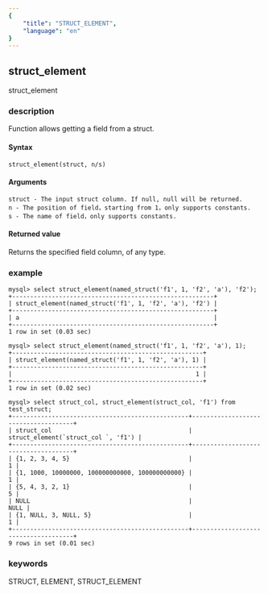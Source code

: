 ```yaml
---
{
    "title": "STRUCT_ELEMENT",
    "language": "en"
}
---
```


<!-- 
Licensed to the Apache Software Foundation (ASF) under one
or more contributor license agreements.  See the NOTICE file
distributed with this work for additional information
regarding copyright ownership.  The ASF licenses this file
to you under the Apache License, Version 2.0 (the
"License"); you may not use this file except in compliance
with the License.  You may obtain a copy of the License at
  http://www.apache.org/licenses/LICENSE-2.0
Unless required by applicable law or agreed to in writing,
software distributed under the License is distributed on an
"AS IS" BASIS, WITHOUT WARRANTIES OR CONDITIONS OF ANY
KIND, either express or implied.  See the License for the
specific language governing permissions and limitations
under the License.
-->

## struct_element

<version since="2.0">

struct_element

</version>

### description

Function allows getting a field from a struct.

#### Syntax

```
struct_element(struct, n/s)
```

#### Arguments

```
struct - The input struct column. If null, null will be returned.
n - The position of field，starting from 1，only supports constants.
s - The name of field，only supports constants.
```

#### Returned value

Returns the specified field column, of any type.

### example

```
mysql> select struct_element(named_struct('f1', 1, 'f2', 'a'), 'f2');
+--------------------------------------------------------+
| struct_element(named_struct('f1', 1, 'f2', 'a'), 'f2') |
+--------------------------------------------------------+
| a                                                      |
+--------------------------------------------------------+
1 row in set (0.03 sec)

mysql> select struct_element(named_struct('f1', 1, 'f2', 'a'), 1);
+-----------------------------------------------------+
| struct_element(named_struct('f1', 1, 'f2', 'a'), 1) |
+-----------------------------------------------------+
|                                                   1 |
+-----------------------------------------------------+
1 row in set (0.02 sec)

mysql> select struct_col, struct_element(struct_col, 'f1') from test_struct;
+-------------------------------------------------+-------------------------------------+
| struct_col                                      | struct_element(`struct_col `, 'f1') |
+-------------------------------------------------+-------------------------------------+
| {1, 2, 3, 4, 5}                                 |                                   1 |
| {1, 1000, 10000000, 100000000000, 100000000000} |                                   1 |
| {5, 4, 3, 2, 1}                                 |                                   5 |
| NULL                                            |                                NULL |
| {1, NULL, 3, NULL, 5}                           |                                   1 |
+-------------------------------------------------+-------------------------------------+
9 rows in set (0.01 sec)
```

### keywords

STRUCT, ELEMENT, STRUCT_ELEMENT